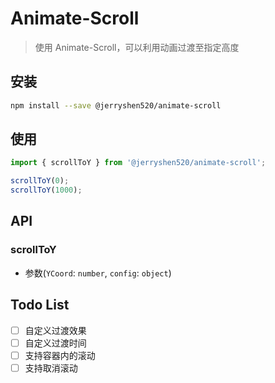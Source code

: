 # Animate-Scroll

> 使用 Animate-Scroll，可以利用动画过渡至指定高度

## 安装

```bash
npm install --save @jerryshen520/animate-scroll
```

## 使用

```javascript
import { scrollToY } from '@jerryshen520/animate-scroll';

scrollToY(0);
scrollToY(1000);
```

## API

### scrollToY

- 参数(`YCoord`: `number`, `config`: `object`)

## Todo List

- [ ] 自定义过渡效果
- [ ] 自定义过渡时间
- [ ] 支持容器内的滚动
- [ ] 支持取消滚动
